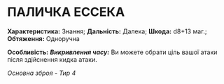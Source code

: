 ﻿# ПАЛИЧКА ЕССЕКА

**Характеристика:** Знання; **Дальність:** Далека; **Шкода:** d8+13 маг.; **Обтяження:** Одноручна

**Особливість:** ***Викривлення часу:*** Ви можете обрати ціль вашої атаки після здійснення кидка атаки.

*Основна зброя - Тир 4*